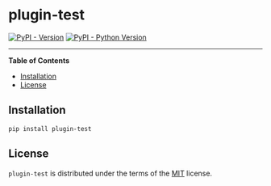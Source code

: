 # plugin-test

[![PyPI - Version](https://img.shields.io/pypi/v/plugin-test.svg)](https://pypi.org/project/plugin-test)
[![PyPI - Python Version](https://img.shields.io/pypi/pyversions/plugin-test.svg)](https://pypi.org/project/plugin-test)

-----

**Table of Contents**

- [Installation](#installation)
- [License](#license)

## Installation

```console
pip install plugin-test
```

## License

`plugin-test` is distributed under the terms of the [MIT](https://spdx.org/licenses/MIT.html) license.
